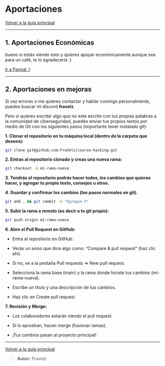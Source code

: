 # Aportaciones

[Volver a la guía principal](./../readme.md#aportaciones)

---

## 1. Aportaciones Económicas

bueno si estás viendo esto y quieres apoyar económicamente aunque sea para un café, te lo agradecería :)

[Ir a Paypal :)](https://paypal.me/fravelz)

---

## 2. Aportaciones en mejoras

Si vez errores o me quieres contactar y hablar conmigo personalmente, puedes buscar mi discord **fravelz**.

Pero si quieres escribir algo que no este escrito con tus propias palabras a la comunidad de ciberseguridad, puedes enviar tus propios textos por medio de Git con los siguientes pasos (importante tener instalado git):

**1. Clonar el repositorio en tu máquina local (dentro de la carpeta que desees):**

``` sh
git clone git@github.com:FraVelz/course-hacking.git 
```

**2. Entras al repositorio clonado y creas una nueva rama:**

``` sh
git checkout -b mi-rama-nueva
```

**3. Tendrás el repositorio podrás hacer todos, los cambios que quieras hacer, y agregar tu propio texto, consejos u otros.**

**4. Guardar y confirmar los cambios (los pasos normales en git).**

``` sh
git add . && git commit -m "Agregue X" 
```

**5. Subir la rama a remoto (es decir a tu git propio):**

``` sh
git push origin mi-rama-nueva
```

**6. Abre el Pull Request en GitHub:**

- Entra al repositorio en GitHub.

- Verás un aviso que dice algo como: “Compare & pull request” (haz clic ahi).

- Si no, ve a la pestaña Pull requests => New pull request.

- Selecciona la rama base (main) y la rama donde hiciste tus cambios (mi-rama-nueva).

- Escribe un título y una descripción de tus cambios.

- Haz clic en Create pull request.

**7. Revisión y Merge:**

- Los colaboradores estarán viendo el pull request.

- Si lo aprueban, hacen merge (fusionar ramas).

- ¡Tus cambios pasan al proyecto principal!

---

[Volver a la guía principal](./../readme.md#aportaciones)

> **Autor:** Fravelz
